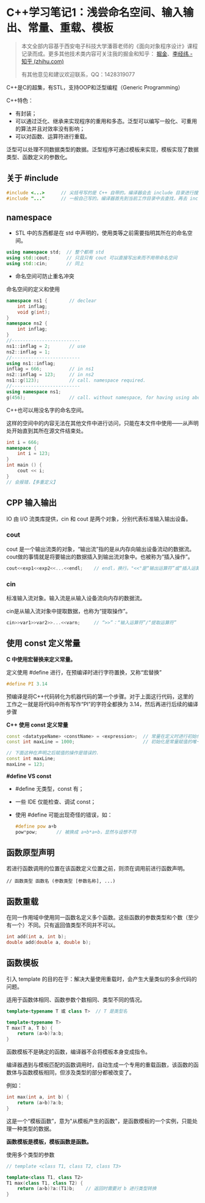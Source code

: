 # C++学习笔记1：浅尝命名空间、输入输出、常量、重载、模板

> 本文全部内容基于西安电子科技大学潘蓉老师的《面向对象程序设计》课程记录而成。更多其他技术类内容可关注我的掘金和知乎： [掘金](https://juejin.cn/user/1996368848621319/posts)、[李经纬 - 知乎 (zhihu.com)](https://www.zhihu.com/people/li-jing-wei-78/posts)
>
> 有其他意见和建议欢迎联系，QQ：1428319077

C++是C的超集，有STL，支持OOP和泛型编程（Generic Programming）

C++特色：

- 有封装；
- 可以通过泛化、继承来实现程序的重用和多态。泛型可以编写一般化、可重用的算法并且对效率没有影响；
- 可以对函数、运算符进行重载。



泛型可以处理不同数据类型的数据。泛型程序可通过模板来实现，模板实现了数据类型、函数定义的参数化。



## 关于 #include

```cpp
#include <...>		// 尖括号写的是 C++ 自带的。编译器会去 include 目录进行搜索
#include "..."		// 一般自己写的。编译器首先到当前工作目录中去查找，再去 include 目录寻找
```



## namespace

- STL 中的东西都是在 std 中声明的，使用类等之前需要指明其所在的命名空间。

```cpp
using namespace std;  // 整个都用 std
using std::cout;      // 只且只有 cout 可以直接写出来而不用带命名空间
using std::cin;	      // 同上
```

- 命名空间可防止重名冲突



命名空间的定义和使用

```cpp
namespace ns1 {	       // declear
    int inflag;
    void g(int);
}
namespace ns2 {
    int inflag;
}
//-------------------------
ns1::inflag = 2;       // use
ns2::inflag = 1;
//-------------------------
using ns1::inflag;
inflag = 666;          // in ns1
ns2::inflag = 123;     // in ns2
ns1::g(123);           // call. namespace required.
//-------------------------
using namespace ns1;
g(456);	               // call. without namespace, for having using above.
```



C++也可以用没名字的命名空间。

这样的空间中的内容无法在其他文件中进行访问，只能在本文件中使用——从声明处开始直到其所在源文件结束处。

```cpp
int i = 666;
namespace {
    int i = 123;
}
int main () {
    cout << i;
}
// 会报错，【多重定义】
```



## CPP 输入输出

IO 由 I/O 流类库提供，cin 和 cout 是两个对象，分别代表标准输入输出设备。

### cout

cout 是一个输出流类的对象，“输出流”指的是从内存向输出设备流动的数据流。cout做的事情就是将要输出的数据插入到输出流对象中。也被称为“插入操作”。

```cpp
cout<<exp1<<exp2<<...<<endl;    // endl，换行。"<<"是“输出运算符”或“插入运算符”
```

### cin

标准输入流对象。输入流是从输入设备流向内存的数据流。

cin是从输入流对象中提取数据，也称为“提取操作”。

```cpp
cin>>var1>>var2>>...<<varn;     // “>>”：“输入运算符”/“提取运算符”
```



## 使用 const 定义常量

**C 中使用宏替换来定义常量。**

定义使用 #define 进行，在预编译时进行字符置换，又称“宏替换”

```c
#define PI 3.14
```

预编译是将C++代码转化为机器代码的第一个步骤。对于上面这行代码，这里的工作之一就是将代码中所有写作“PI”的字符全都换为 3.14，然后再进行后续的编译步骤



**C++ 使用 const 定义常量**

```cpp
const <datatypeName> <constName> = <expression>;  // 常量在定义时进行初始化
const int maxLine = 1000;                         // 初始化是常量赋值的唯一方式

// 下面这种在声明之后赋值的操作是错误的.
const int maxLine;
maxLine = 123;
```



**#define VS const**

- #define 无类型，const 有；

- 一些 IDE 仅能检查、调试 const；

- 使用 #define 可能出现奇怪的错误，如：

  ```cpp
  #define pow a+b
  pow*pow;       // 被换成 a+b*a+b，显然与设想不符
  ```



## 函数原型声明

若进行函数调用的位置在该函数定义位置之前，则须在调用前进行函数声明。

```
// 函数类型 函数名 (参数类型 [参数名称], ...)
```



## 函数重载

在同一作用域中使用同一函数名定义多个函数。这些函数的参数类型和个数（至少有一个）不同。只有返回值类型不同并不可以。

```cpp
int add(int a, int b);
double add(double a, double b);
```



## 函数模板

引入 template 的目的在于：解决大量使用重载时，会产生大量类似的多余代码的问题。

适用于函数体相同、函数参数个数相同、类型不同的情况。

```cpp
template<typename T 或 class T>	// T 是类型名

template<typename T>
T max(T a, T b) {
    return (a>b)?a:b;
}
```

函数模板不是确定的函数，编译器不会将模板本身变成指令。

编译器遇到与模板匹配的函数调用时，自动生成一个专用的重载函数，该函数的函数体与函数模板相同，但涉及类型的部分都被改变了。

例如：

```cpp
int max(int a, int b) {
    return (a>b)?a:b;
}
```

这是一个“模板函数”，意为"从模板产生的函数"，是函数模板的一个实例，只能处理一种类型的数据。

**函数模板是模板，模板函数是函数。**



使用多个类型的参数

```cpp
// template <class T1, class T2, class T3>

template<class T1, class T2>
T1 max(class T1, class T2) {
    return (a>b)?a:(T1)b;    // 返回时需要对 b 进行类型转换
}
```

